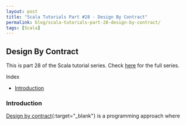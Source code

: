 ```yaml
---
layout: post
title: "Scala Tutorials Part #28 - Design By Contract"
permalink: blog/scala-tutorials-part-28-design-by-contract/
tags: [Scala]
---
```


Design By Contract
------------------

This is part 28 of the Scala tutorial series. Check [here](/tags/#Scala) for the full series.

<i class="fa fa-list-ul fa-lg space-right"></i> Index

- [Introduction](#Intro)

<h3><b><a name = "Intro" class="inter-header">Introduction</a></b></h3>

[Design by contract](https://en.wikipedia.org/wiki/Design_by_contract){:target="_blank"} is a programming approach where 
